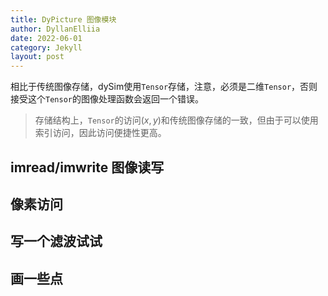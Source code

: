 ```yaml
---
title: DyPicture 图像模块
author: DyllanElliia
date: 2022-06-01
category: Jekyll
layout: post
---
```


相比于传统图像存储，dySim使用`Tensor`存储，注意，必须是二维`Tensor`，否则接受这个`Tensor`的图像处理函数会返回一个错误。

> 存储结构上，`Tensor`的访问$(x,y)$和传统图像存储的一致，但由于可以使用索引访问，因此访问便捷性更高。


## imread/imwrite 图像读写

## 像素访问

## 写一个滤波试试

## 画一些点